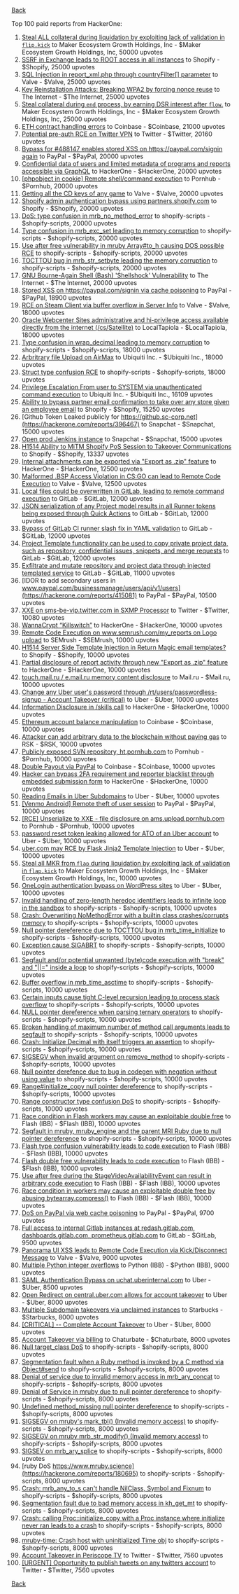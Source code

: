[Back](../README.md)

Top 100 paid reports from HackerOne:

1. [Steal ALL collateral during liquidation by exploiting lack of validation in `flip.kick`](https://hackerone.com/reports/684092) to Maker Ecosystem Growth Holdings, Inc - $Maker Ecosystem Growth Holdings, Inc, 50000 upvotes
2. [SSRF in Exchange leads to ROOT access in all instances](https://hackerone.com/reports/341876) to Shopify - $Shopify, 25000 upvotes
3. [SQL Injection in report_xml.php through countryFilter[] parameter](https://hackerone.com/reports/383127) to Valve - $Valve, 25000 upvotes
4. [Key Reinstallation Attacks: Breaking WPA2 by forcing nonce reuse](https://hackerone.com/reports/286740) to The Internet - $The Internet, 25000 upvotes
5. [Steal collateral during `end` process, by earning DSR interest after `flow`.](https://hackerone.com/reports/672664) to Maker Ecosystem Growth Holdings, Inc - $Maker Ecosystem Growth Holdings, Inc, 25000 upvotes
6. [ETH contract handling errors](https://hackerone.com/reports/328526) to Coinbase - $Coinbase, 21000 upvotes
7. [Potential pre-auth RCE on Twitter VPN](https://hackerone.com/reports/591295) to Twitter - $Twitter, 20160 upvotes
8. [Bypass for #488147 enables stored XSS on https://paypal.com/signin again](https://hackerone.com/reports/510152) to PayPal - $PayPal, 20000 upvotes
9. [Confidential data of users and limited metadata of programs and reports accessible via GraphQL](https://hackerone.com/reports/489146) to HackerOne - $HackerOne, 20000 upvotes
10. [[phpobject in cookie] Remote shell/command execution](https://hackerone.com/reports/141956) to Pornhub - $Pornhub, 20000 upvotes
11. [Getting all the CD keys of any game](https://hackerone.com/reports/391217) to Valve - $Valve, 20000 upvotes
12. [Shopify admin authentication bypass using partners.shopify.com](https://hackerone.com/reports/270981) to Shopify - $Shopify, 20000 upvotes
13. [DoS: type confusion in mrb_no_method_error](https://hackerone.com/reports/181871) to shopify-scripts - $shopify-scripts, 20000 upvotes
14. [Type confusion in mrb_exc_set leading to memory corruption](https://hackerone.com/reports/185041) to shopify-scripts - $shopify-scripts, 20000 upvotes
15. [Use after free vulnerability in mruby Array#to_h causing DOS possible RCE](https://hackerone.com/reports/181321) to shopify-scripts - $shopify-scripts, 20000 upvotes
16. [TOCTTOU bug in mrb_str_setbyte leading the memory corruption](https://hackerone.com/reports/181893) to shopify-scripts - $shopify-scripts, 20000 upvotes
17. [GNU Bourne-Again Shell (Bash) 'Shellshock' Vulnerability](https://hackerone.com/reports/29839) to The Internet - $The Internet, 20000 upvotes
18. [Stored XSS on https://paypal.com/signin via cache poisoning](https://hackerone.com/reports/488147) to PayPal - $PayPal, 18900 upvotes
19. [RCE on Steam Client via buffer overflow in Server Info](https://hackerone.com/reports/470520) to Valve - $Valve, 18000 upvotes
20. [Oracle Webcenter Sites administrative and hi-privilege access available directly from the internet (/cs/Satellite)](https://hackerone.com/reports/170532) to LocalTapiola - $LocalTapiola, 18000 upvotes
21. [Type confusion in wrap_decimal leading to memory corruption](https://hackerone.com/reports/185051) to shopify-scripts - $shopify-scripts, 18000 upvotes
22. [Arbritrary file Upload on AirMax](https://hackerone.com/reports/73480) to Ubiquiti Inc. - $Ubiquiti Inc., 18000 upvotes
23. [Struct type confusion RCE](https://hackerone.com/reports/181879) to shopify-scripts - $shopify-scripts, 18000 upvotes
24. [Privilege Escalation From user to SYSTEM via unauthenticated command execution](https://hackerone.com/reports/544928) to Ubiquiti Inc. - $Ubiquiti Inc., 16109 upvotes
25. [Ability to bypass partner email confirmation to take over any store given an employee email](https://hackerone.com/reports/300305) to Shopify - $Shopify, 15250 upvotes
26. [Github Token Leaked publicly for https://github.sc-corp.net](https://hackerone.com/reports/396467) to Snapchat - $Snapchat, 15000 upvotes
27. [Open prod Jenkins instance](https://hackerone.com/reports/231460) to Snapchat - $Snapchat, 15000 upvotes
28. [H1514 Ability to MiTM Shopify PoS Session to Takeover Communications](https://hackerone.com/reports/423467) to Shopify - $Shopify, 13337 upvotes
29. [Internal attachments can be exported via "Export as .zip" feature](https://hackerone.com/reports/186230) to HackerOne - $HackerOne, 12500 upvotes
30. [Malformed .BSP Access Violation in CS:GO can lead to Remote Code Execution](https://hackerone.com/reports/351014) to Valve - $Valve, 12500 upvotes
31. [Local files could be overwritten in GitLab, leading to remote command execution](https://hackerone.com/reports/587854) to GitLab - $GitLab, 12000 upvotes
32. [JSON serialization of any Project model results in all Runner tokens being exposed through Quick Actions](https://hackerone.com/reports/509924) to GitLab - $GitLab, 12000 upvotes
33. [Bypass of GitLab CI runner slash fix in YAML validation](https://hackerone.com/reports/409395) to GitLab - $GitLab, 12000 upvotes
34. [Project Template functionality can be used to copy private project data, such as repository, confidential issues, snippets, and merge requests](https://hackerone.com/reports/689314) to GitLab - $GitLab, 12000 upvotes
35. [Exfiltrate and mutate repository and project data through injected templated service](https://hackerone.com/reports/446585) to GitLab - $GitLab, 11000 upvotes
36. [IDOR to add secondary users in www.paypal.com/businessmanage/users/api/v1/users](https://hackerone.com/reports/415081) to PayPal - $PayPal, 10500 upvotes
37. [XXE on sms-be-vip.twitter.com in SXMP Processor](https://hackerone.com/reports/248668) to Twitter - $Twitter, 10080 upvotes
38. [WannaCrypt “Killswitch”](https://hackerone.com/reports/228648) to HackerOne - $HackerOne, 10000 upvotes
39. [Remote Code Execution on www.semrush.com/my_reports on Logo upload](https://hackerone.com/reports/403417) to SEMrush - $SEMrush, 10000 upvotes
40. [H1514 Server Side Template Injection in Return Magic email templates?](https://hackerone.com/reports/423541) to Shopify - $Shopify, 10000 upvotes
41. [Partial disclosure of report activity through new "Export as .zip" feature](https://hackerone.com/reports/182358) to HackerOne - $HackerOne, 10000 upvotes
42. [touch.mail.ru / e.mail.ru memory content disclosure](https://hackerone.com/reports/513236) to Mail.ru - $Mail.ru, 10000 upvotes
43. [Change any Uber user's password through /rt/users/passwordless-signup - Account Takeover (critical)](https://hackerone.com/reports/143717) to Uber - $Uber, 10000 upvotes
44. [Information Disclosure in /skills call](https://hackerone.com/reports/188719) to HackerOne - $HackerOne, 10000 upvotes
45. [Ethereum account balance manipulation](https://hackerone.com/reports/300748) to Coinbase - $Coinbase, 10000 upvotes
46. [Attacker can add arbitrary data to the blockchain without paying gas](https://hackerone.com/reports/396954) to RSK - $RSK, 10000 upvotes
47. [Publicly exposed SVN repository, ht.pornhub.com](https://hackerone.com/reports/72243) to Pornhub - $Pornhub, 10000 upvotes
48. [Double Payout via PayPal](https://hackerone.com/reports/307239) to Coinbase - $Coinbase, 10000 upvotes
49. [Hacker can bypass 2FA requirement and reporter blacklist through embedded submission form](https://hackerone.com/reports/418767) to HackerOne - $HackerOne, 10000 upvotes
50. [Reading Emails in Uber Subdomains](https://hackerone.com/reports/156536) to Uber - $Uber, 10000 upvotes
51. [[Venmo Android] Remote theft of user session](https://hackerone.com/reports/401940) to PayPal - $PayPal, 10000 upvotes
52. [[RCE] Unserialize to XXE - file disclosure on ams.upload.pornhub.com](https://hackerone.com/reports/142562) to Pornhub - $Pornhub, 10000 upvotes
53. [password reset token leaking allowed for ATO of an Uber account](https://hackerone.com/reports/173551) to Uber - $Uber, 10000 upvotes
54. [uber.com may RCE by Flask Jinja2 Template Injection](https://hackerone.com/reports/125980) to Uber - $Uber, 10000 upvotes
55. [Steal all MKR from `flap` during liquidation by exploiting lack of validation in `flap.kick`](https://hackerone.com/reports/684152) to Maker Ecosystem Growth Holdings, Inc - $Maker Ecosystem Growth Holdings, Inc, 10000 upvotes
56. [OneLogin authentication bypass on WordPress sites](https://hackerone.com/reports/136169) to Uber - $Uber, 10000 upvotes
57. [Invalid handling of zero-length heredoc identifiers leads to infinite loop in the sandbox](https://hackerone.com/reports/187305) to shopify-scripts - $shopify-scripts, 10000 upvotes
58. [Crash: Overwriting NoMethodError with a builtin class crashes/corrupts memory](https://hackerone.com/reports/186723) to shopify-scripts - $shopify-scripts, 10000 upvotes
59. [Null pointer dereference due to TOCTTOU bug in mrb_time_initialize](https://hackerone.com/reports/182274) to shopify-scripts - $shopify-scripts, 10000 upvotes
60. [Exception cause SIGABRT](https://hackerone.com/reports/180977) to shopify-scripts - $shopify-scripts, 10000 upvotes
61. [Segfault and/or potential unwanted (byte)code execution with "break" and "||=" inside a loop](https://hackerone.com/reports/183356) to shopify-scripts - $shopify-scripts, 10000 upvotes
62. [Buffer overflow in mrb_time_asctime](https://hackerone.com/reports/188326) to shopify-scripts - $shopify-scripts, 10000 upvotes
63. [Certain inputs cause tight C-level recursion leading to process stack overflow](https://hackerone.com/reports/189633) to shopify-scripts - $shopify-scripts, 10000 upvotes
64. [NULL pointer dereference when parsing ternary operators](https://hackerone.com/reports/181677) to shopify-scripts - $shopify-scripts, 10000 upvotes
65. [Broken handling of maximum number of method call arguments leads to segfault](https://hackerone.com/reports/182484) to shopify-scripts - $shopify-scripts, 10000 upvotes
66. [Crash: Initialize Decimal with itself triggers an assertion](https://hackerone.com/reports/185775) to shopify-scripts - $shopify-scripts, 10000 upvotes
67. [SIGSEGV when invalid argument on remove_method](https://hackerone.com/reports/181874) to shopify-scripts - $shopify-scripts, 10000 upvotes
68. [Null pointer derefence due to bug in codegen with negation without using value](https://hackerone.com/reports/187536) to shopify-scripts - $shopify-scripts, 10000 upvotes
69. [Range#initialize_copy null pointer dereference](https://hackerone.com/reports/181685) to shopify-scripts - $shopify-scripts, 10000 upvotes
70. [Range constructor type confusion DoS](https://hackerone.com/reports/181910) to shopify-scripts - $shopify-scripts, 10000 upvotes
71. [Race condition in Flash workers may cause an exploitabl​e double free](https://hackerone.com/reports/37240) to Flash (IBB) - $Flash (IBB), 10000 upvotes
72. [Segfault in mruby, mruby_engine and the parent MRI Ruby due to null pointer dereference](https://hackerone.com/reports/181828) to shopify-scripts - $shopify-scripts, 10000 upvotes
73. [Flash type confusion vulnerability leads to code execution](https://hackerone.com/reports/2106) to Flash (IBB) - $Flash (IBB), 10000 upvotes
74. [Flash double free vulnerability leads to code execution](https://hackerone.com/reports/2170) to Flash (IBB) - $Flash (IBB), 10000 upvotes
75. [Use after free during the StageVideoAvailabilityEvent can result in arbitrary code execution](https://hackerone.com/reports/47232) to Flash (IBB) - $Flash (IBB), 10000 upvotes
76. [Race condition in workers may cause an exploitable double free by abusing bytearray.compress()](https://hackerone.com/reports/47227) to Flash (IBB) - $Flash (IBB), 10000 upvotes
77. [DoS on PayPal via web cache poisoning](https://hackerone.com/reports/622122) to PayPal - $PayPal, 9700 upvotes
78. [Full access to internal Gitlab instances at redash.gitlab.com, dashboards.gitlab.com, prometheus.gitlab.com](https://hackerone.com/reports/498964) to GitLab - $GitLab, 9500 upvotes
79. [Panorama UI XSS leads to Remote Code Execution via Kick/Disconnect Message](https://hackerone.com/reports/631956) to Valve - $Valve, 9000 upvotes
80. [Multiple Python integer overflows](https://hackerone.com/reports/55017) to Python (IBB) - $Python (IBB), 9000 upvotes
81. [SAML Authentication Bypass on uchat.uberinternal.com](https://hackerone.com/reports/223014) to Uber - $Uber, 8500 upvotes
82. [Open Redirect on central.uber.com allows for account takeover](https://hackerone.com/reports/206591) to Uber - $Uber, 8000 upvotes
83. [Multiple Subdomain takeovers via unclaimed instances](https://hackerone.com/reports/276269) to Starbucks - $Starbucks, 8000 upvotes
84. [[CRITICAL] -- Complete Account Takeover](https://hackerone.com/reports/136885) to Uber - $Uber, 8000 upvotes
85. [Account Takeover via billing](https://hackerone.com/reports/394329) to Chaturbate - $Chaturbate, 8000 upvotes
86. [Null target_class DoS](https://hackerone.com/reports/183405) to shopify-scripts - $shopify-scripts, 8000 upvotes
87. [Segmentation fault when a Ruby method is invoked by a C method via Object#send](https://hackerone.com/reports/183425) to shopify-scripts - $shopify-scripts, 8000 upvotes
88. [Denial of service due to invalid memory access in mrb_ary_concat](https://hackerone.com/reports/184712) to shopify-scripts - $shopify-scripts, 8000 upvotes
89. [Denial of Service in mruby due to null pointer dereference](https://hackerone.com/reports/181232) to shopify-scripts - $shopify-scripts, 8000 upvotes
90. [Undefined method_missing null pointer dereference](https://hackerone.com/reports/181695) to shopify-scripts - $shopify-scripts, 8000 upvotes
91. [SIGSEGV on mruby's mark_tbl() (Invalid memory access)](https://hackerone.com/reports/183239) to shopify-scripts - $shopify-scripts, 8000 upvotes
92. [SIGSEGV on mruby mrb_str_modify() (Invalid memory access)](https://hackerone.com/reports/183231) to shopify-scripts - $shopify-scripts, 8000 upvotes
93. [SIGSEV on mrb_ary_splice](https://hackerone.com/reports/182027) to shopify-scripts - $shopify-scripts, 8000 upvotes
94. [ruby DoS https://www.mruby.science](https://hackerone.com/reports/180695) to shopify-scripts - $shopify-scripts, 8000 upvotes
95. [Crash: mrb_any_to_s can't handle NilClass, Symbol and Fixnum](https://hackerone.com/reports/185794) to shopify-scripts - $shopify-scripts, 8000 upvotes
96. [Segmentation fault due to bad memory access in kh_get_mt](https://hackerone.com/reports/188313) to shopify-scripts - $shopify-scripts, 8000 upvotes
97. [Crash: calling Proc::initialize_copy with a Proc instance where initialize never ran leads to a crash](https://hackerone.com/reports/184857) to shopify-scripts - $shopify-scripts, 8000 upvotes
98. [mruby-time: Crash host with uninitialized Time obj](https://hackerone.com/reports/184661) to shopify-scripts - $shopify-scripts, 8000 upvotes
99. [Account Takeover in Periscope TV](https://hackerone.com/reports/317476) to Twitter - $Twitter, 7560 upvotes
100. [[URGENT] Opportunity to publish tweets on any twitters account](https://hackerone.com/reports/208978) to Twitter - $Twitter, 7560 upvotes


[Back](../README.md)